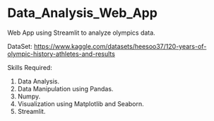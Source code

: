 # Data_Analysis_Web_App
Web App using Streamlit to analyze olympics data. 

DataSet: https://www.kaggle.com/datasets/heesoo37/120-years-of-olympic-history-athletes-and-results

Skills Required:

1. Data Analysis.
2. Data Manipulation using Pandas.
3. Numpy.
4. Visualization using Matplotlib and Seaborn.
5. Streamlit.
